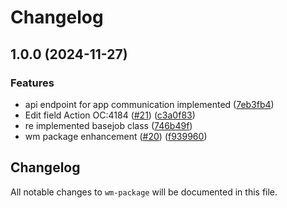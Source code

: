 # Changelog

## 1.0.0 (2024-11-27)


### Features

* api endpoint for app communication implemented ([7eb3fb4](https://github.com/webmappsrl/wm-package/commit/7eb3fb43d8ac297a68cbafe180ac00ba62396c3b))
* Edit field Action OC:4184 ([#21](https://github.com/webmappsrl/wm-package/issues/21)) ([c3a0f83](https://github.com/webmappsrl/wm-package/commit/c3a0f8371ffbde5d8f5bad90e384d83536c2a3f2))
* re implemented basejob class ([746b49f](https://github.com/webmappsrl/wm-package/commit/746b49f33a5e5c8d2be8eafdc4f75ee39e936a32))
* wm package enhancement ([#20](https://github.com/webmappsrl/wm-package/issues/20)) ([f939960](https://github.com/webmappsrl/wm-package/commit/f9399602086433e3875ffd733c83efccd5ee47b4))

## Changelog

All notable changes to `wm-package` will be documented in this file.
